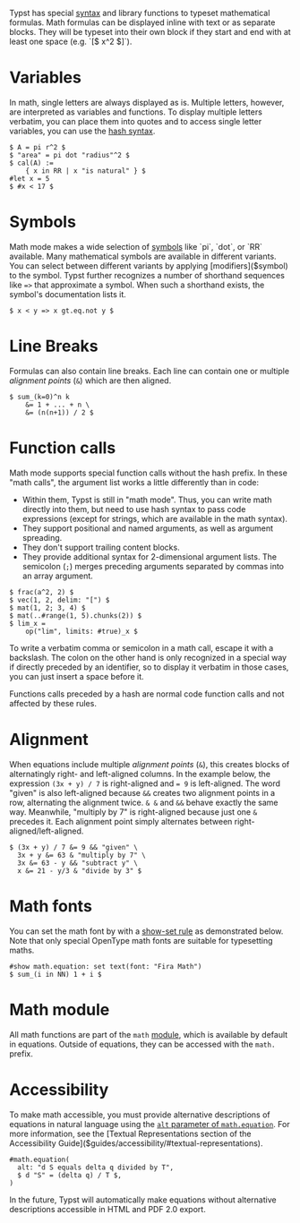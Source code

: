 Typst has special [syntax]($syntax/#math) and library functions to typeset
mathematical formulas. Math formulas can be displayed inline with text or as
separate blocks. They will be typeset into their own block if they start and end
with at least one space (e.g. `[$ x^2 $]`).

# Variables
In math, single letters are always displayed as is. Multiple letters, however,
are interpreted as variables and functions. To display multiple letters
verbatim, you can place them into quotes and to access single letter variables,
you can use the [hash syntax]($scripting/#expressions).

```example
$ A = pi r^2 $
$ "area" = pi dot "radius"^2 $
$ cal(A) :=
    { x in RR | x "is natural" } $
#let x = 5
$ #x < 17 $
```

# Symbols
Math mode makes a wide selection of [symbols]($category/symbols/sym) like `pi`,
`dot`, or `RR` available. Many mathematical symbols are available in different
variants. You can select between different variants by applying
[modifiers]($symbol) to the symbol. Typst further recognizes a number of
shorthand sequences like `=>` that approximate a symbol. When such a shorthand
exists, the symbol's documentation lists it.

```example
$ x < y => x gt.eq.not y $
```

# Line Breaks
Formulas can also contain line breaks. Each line can contain one or multiple
_alignment points_ (`&`) which are then aligned.

```example
$ sum_(k=0)^n k
    &= 1 + ... + n \
    &= (n(n+1)) / 2 $
```

# Function calls
Math mode supports special function calls without the hash prefix. In these
"math calls", the argument list works a little differently than in code:

- Within them, Typst is still in "math mode". Thus, you can write math directly
  into them, but need to use hash syntax to pass code expressions (except for
  strings, which are available in the math syntax).
- They support positional and named arguments, as well as argument spreading.
- They don't support trailing content blocks.
- They provide additional syntax for 2-dimensional argument lists. The semicolon
  (`;`) merges preceding arguments separated by commas into an array argument.

```example
$ frac(a^2, 2) $
$ vec(1, 2, delim: "[") $
$ mat(1, 2; 3, 4) $
$ mat(..#range(1, 5).chunks(2)) $
$ lim_x =
    op("lim", limits: #true)_x $
```

To write a verbatim comma or semicolon in a math call, escape it with a
backslash. The colon on the other hand is only recognized in a special way if
directly preceded by an identifier, so to display it verbatim in those cases,
you can just insert a space before it.

Functions calls preceded by a hash are normal code function calls and not
affected by these rules.

# Alignment
When equations include multiple _alignment points_ (`&`), this creates blocks of
alternatingly right- and left-aligned columns. In the example below, the
expression `(3x + y) / 7` is right-aligned and `= 9` is left-aligned. The word
"given" is also left-aligned because `&&` creates two alignment points in a row,
alternating the alignment twice. `& &` and `&&` behave exactly the same way.
Meanwhile, "multiply by 7" is right-aligned because just one `&` precedes it.
Each alignment point simply alternates between right-aligned/left-aligned.

```example
$ (3x + y) / 7 &= 9 && "given" \
  3x + y &= 63 & "multiply by 7" \
  3x &= 63 - y && "subtract y" \
  x &= 21 - y/3 & "divide by 3" $
```

# Math fonts
You can set the math font by with a [show-set rule]($styling/#show-rules) as
demonstrated below. Note that only special OpenType math fonts are suitable for
typesetting maths.

```example
#show math.equation: set text(font: "Fira Math")
$ sum_(i in NN) 1 + i $
```

# Math module
All math functions are part of the `math` [module]($scripting/#modules), which
is available by default in equations. Outside of equations, they can be accessed
with the `math.` prefix.

# Accessibility
To make math accessible, you must provide alternative descriptions of equations
in natural language using the [`alt` parameter of
`math.equation`]($math.equation.alt). For more information, see the [Textual
Representations section of the Accessibility
Guide]($guides/accessibility/#textual-representations).

```example
#math.equation(
  alt: "d S equals delta q divided by T",
  $ d "S" = (delta q) / T $,
)
```

In the future, Typst will automatically make equations without alternative
descriptions accessible in HTML and PDF 2.0 export.
